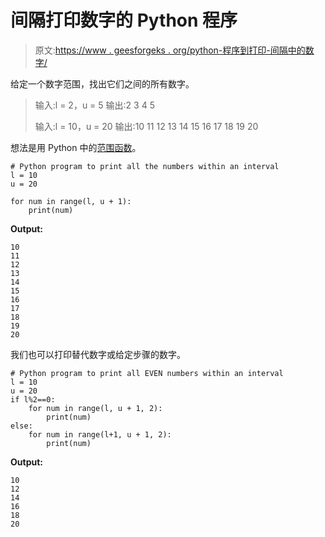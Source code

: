 # 间隔打印数字的 Python 程序

> 原文:[https://www . geesforgeks . org/python-程序到打印-间隔中的数字/](https://www.geeksforgeeks.org/python-program-to-print-numbers-in-an-interval/)

给定一个数字范围，找出它们之间的所有数字。

> 输入:l = 2，u = 5
> 输出:2 3 4 5
> 
> 输入:l = 10，u = 20
> 输出:10 11 12 13 14 15 16 17 18 19 20

想法是用 Python 中的[范围函数](https://www.geeksforgeeks.org/python-range-method/)。

```
# Python program to print all the numbers within an interval
l = 10
u = 20

for num in range(l, u + 1):
    print(num)
```

**Output:**

```
10
11
12
13
14
15
16
17
18
19
20

```

我们也可以打印替代数字或给定步骤的数字。

```
# Python program to print all EVEN numbers within an interval
l = 10
u = 20
if l%2==0:
    for num in range(l, u + 1, 2):
        print(num)
else:
    for num in range(l+1, u + 1, 2):
        print(num)
```

**Output:**

```
10
12
14
16
18
20

```